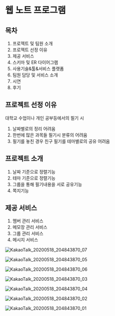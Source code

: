 # 웹 노트 프로그램
## 목차
1. 프로젝트 및 팀원 소개
2. 프로젝트 선정 이유
3. 제공 서비스
4. 스키마 및 ER 다이어그램
5. 사용기술&툴&서비스 플랫폼
6. 팀원 담당 및 서비스 소개
7. 시연
8. 후기

## 프로젝트 선정 이유
대학교 수업이나 개인 공부등에서의 필기 시
1. 날짜별로의 정리 어려움
2. 한번에 많은 과목들 필기시 분류의 어려움
3. 필기를 놓친 경우 친구 필기를 테마별로의 공유 어려움

## 프로젝트 소개
1.  날짜 기준으로 정렬기능
2.  테마 기준으로 정렬기능 
3.  그룹을 통해 필기내용을 서로 공유기능
4.  쪽지기능

## 제공 서비스
1.  멤버 관리 서비스
2.  메모장 관리 서비스
3.  그룹 관리 서비스
4.  메시지 서비스 


![KakaoTalk_20200518_204843870_07](https://user-images.githubusercontent.com/49268465/82209988-33dceb80-9949-11ea-9853-77540b9690c2.jpg)

![KakaoTalk_20200518_204843870_05](https://user-images.githubusercontent.com/49268465/82210011-3a6b6300-9949-11ea-807c-10d41b9e383f.jpg)

![KakaoTalk_20200518_204843870_06](https://user-images.githubusercontent.com/49268465/82210015-3c352680-9949-11ea-961e-86d134b76570.jpg)

![KakaoTalk_20200518_204843870_03](https://user-images.githubusercontent.com/49268465/82210068-5242e700-9949-11ea-9244-40acc74c99b1.jpg)

![KakaoTalk_20200518_204843870_04](https://user-images.githubusercontent.com/49268465/82210087-5bcc4f00-9949-11ea-9f5a-12cac06096c3.jpg)

![KakaoTalk_20200518_204843870_02](https://user-images.githubusercontent.com/49268465/82210121-671f7a80-9949-11ea-8233-04f874d151f9.jpg)

![KakaoTalk_20200518_204843870_01](https://user-images.githubusercontent.com/49268465/82210138-6d155b80-9949-11ea-943d-d512e8765aa2.jpg)
 
